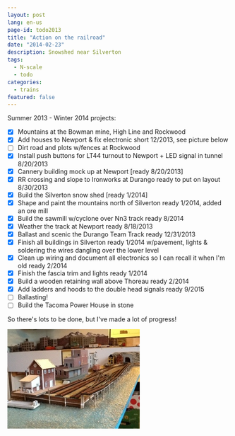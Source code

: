 ```yaml
---
layout: post
lang: en-us
page-id: todo2013
title: "Action on the railroad"
date: "2014-02-23"
description: Snowshed near Silverton
tags:
  - N-scale
  - todo
categories: 
  - trains
featured: false
---
```


Summer 2013 - Winter 2014 projects:
- [x] Mountains at the Bowman mine, High Line and Rockwood
- [x] Add houses to Newport & fix electronic short 12/2013, see picture below
- [ ] Dirt road and plots w/fences at Rockwood
- [x] Install push buttons for LT44 turnout to Newport + LED signal in tunnel 8/20/2013
- [x] Cannery building mock up at Newport \[ready 8/20/2013\]
- [x] RR crossing and slope to Ironworks at Durango ready to put on layout 8/30/2013
- [x] Build the Silverton snow shed \[ready 1/2014\]
- [x] Shape and paint the mountains north of Silverton ready 1/2014, added an ore mill
- [x] Build the sawmill w/cyclone over Nn3 track ready 8/2014
- [x] Weather the track at Newport ready 8/18/2013
- [x] Ballast and scenic the Durango Team Track ready 12/31/2013
- [x] Finish all buildings in Silverton ready 1/2014 w/pavement, lights & soldering the wires dangling over the lower level
- [x] Clean up wiring and document all electronics so I can recall it when I'm old ready 2/2014
- [x] Finish the fascia trim and lights ready 1/2014
- [x] Build a wooden retaining wall above Thoreau ready 2/2014
- [x] Add ladders and hoods to the double head signals ready 9/2015
- [ ] Ballasting!
- [ ] Build the Tacoma Power House in stone

So there's lots to be done, but I've made a lot of progress!

![Newport harbor](/assets/img/blog/20130823-004239.jpg "Newport harbor")
